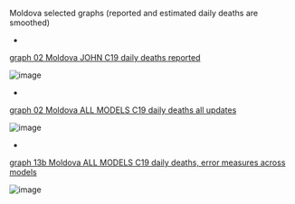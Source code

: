 Moldova selected graphs (reported and estimated daily deaths are smoothed) 

*

[graph 02 Moldova JOHN C19 daily deaths reported](https://github.com/pourmalek/CovidLongitudinal/blob/main/output/countries/Moldova/graph%2002%20Moldova%20JOHN%20C19%20daily%20deaths%20reported.pdf)

![image](https://github.com/pourmalek/CovidLongitudinal/assets/30849720/f8a94a13-55ba-4e8b-8afb-9ceb0d026d6b)

*

[graph 02 Moldova ALL MODELS C19 daily deaths all updates](https://github.com/pourmalek/CovidLongitudinal/blob/main/output/countries/Moldova/graph%2002%20Moldova%20ALL%20MODELS%20C19%20daily%20deaths%20all%20updates.pdf)

![image](https://github.com/pourmalek/CovidLongitudinal/assets/30849720/78f78400-9ad8-4c35-8fa8-ce25cdf9fd24)

*

[graph 13b Moldova ALL MODELS C19 daily deaths, error measures across models](https://github.com/pourmalek/CovidLongitudinal/blob/main/output/countries/Moldova/graph%2013b%20Moldova%20ALL%20MODELS%20C19%20daily%20deaths%2C%20error%20measures%20across%20models.pdf)

![image](https://github.com/pourmalek/CovidLongitudinal/assets/30849720/e1993834-79b9-484d-b864-b67d70aa2663)
